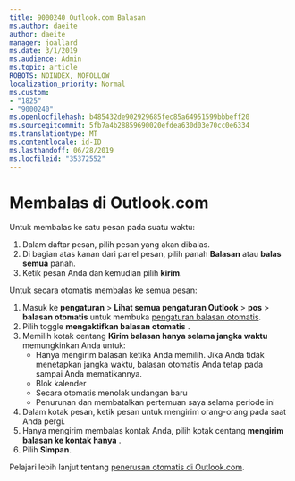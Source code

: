 ```yaml
---
title: 9000240 Outlook.com Balasan
ms.author: daeite
author: daeite
manager: joallard
ms.date: 3/1/2019
ms.audience: Admin
ms.topic: article
ROBOTS: NOINDEX, NOFOLLOW
localization_priority: Normal
ms.custom:
- "1825"
- "9000240"
ms.openlocfilehash: b485432de902929685fec85a64951599bbbeff20
ms.sourcegitcommit: 5fb7a4b28859690020efdea630d03e70cc0e6334
ms.translationtype: MT
ms.contentlocale: id-ID
ms.lasthandoff: 06/28/2019
ms.locfileid: "35372552"
---
```

# <a name="replying-in-outlookcom"></a>Membalas di Outlook.com

Untuk membalas ke satu pesan pada suatu waktu:

1. Dalam daftar pesan, pilih pesan yang akan dibalas.
2. Di bagian atas kanan dari panel pesan, pilih panah **Balasan** atau **balas semua** panah.
3. Ketik pesan Anda dan kemudian pilih **kirim**.

Untuk secara otomatis membalas ke semua pesan:

1. Masuk ke **pengaturan** > **Lihat semua pengaturan Outlook** > **pos** > **balasan otomatis** untuk membuka [pengaturan balasan otomatis](https://outlook.live.com/mail/options/mail/automaticReplies).
2. Pilih toggle **mengaktifkan balasan otomatis** .
3. Memilih kotak centang **Kirim balasan hanya selama jangka waktu** memungkinkan Anda untuk:
    - Hanya mengirim balasan ketika Anda memilih. Jika Anda tidak menetapkan jangka waktu, balasan otomatis Anda tetap pada sampai Anda mematikannya.
    - Blok kalender
    - Secara otomatis menolak undangan baru
    - Penurunan dan membatalkan pertemuan saya selama periode ini
4. Dalam kotak pesan, ketik pesan untuk mengirim orang-orang pada saat Anda pergi.
5. Hanya mengirim membalas kontak Anda, pilih kotak centang **mengirim balasan ke kontak hanya** .
6. Pilih **Simpan**.

Pelajari lebih lanjut tentang [penerusan otomatis di Outlook.com](https://support.office.com/article/14614626-9855-48dc-a986-dec81d07b1a0).